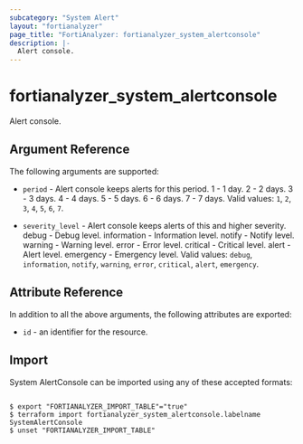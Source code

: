 ```yaml
---
subcategory: "System Alert"
layout: "fortianalyzer"
page_title: "FortiAnalyzer: fortianalyzer_system_alertconsole"
description: |-
  Alert console.
---
```


# fortianalyzer_system_alertconsole
Alert console.

## Argument Reference


The following arguments are supported:


* `period` - Alert console keeps alerts for this period. 1 - 1 day. 2 - 2 days. 3 - 3 days. 4 - 4 days. 5 - 5 days. 6 - 6 days. 7 - 7 days. Valid values: `1`, `2`, `3`, `4`, `5`, `6`, `7`.

* `severity_level` - Alert console keeps alerts of this and higher severity. debug - Debug level. information - Information level. notify - Notify level. warning - Warning level. error - Error level. critical - Critical level. alert - Alert level. emergency - Emergency level. Valid values: `debug`, `information`, `notify`, `warning`, `error`, `critical`, `alert`, `emergency`.



## Attribute Reference

In addition to all the above arguments, the following attributes are exported:
* `id` - an identifier for the resource.

## Import

System AlertConsole can be imported using any of these accepted formats:
```

$ export "FORTIANALYZER_IMPORT_TABLE"="true"
$ terraform import fortianalyzer_system_alertconsole.labelname SystemAlertConsole
$ unset "FORTIANALYZER_IMPORT_TABLE"
```

